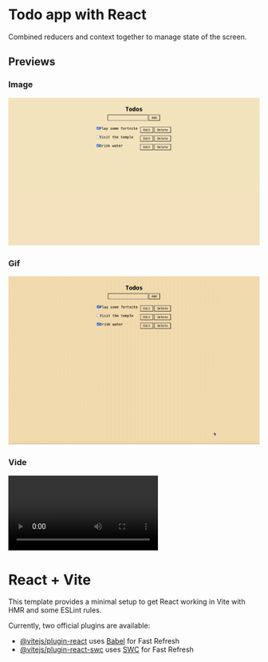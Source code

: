 # Todo app with React
Combined reducers and context together to manage state of the screen.

## Previews

### Image
![Todo app image preview](Previews/react_todo.png)

### Gif
<img src="Previews/react_todo.gif">

### Vide
![Todo app video preview](Previews/react_todo.mov)

# React + Vite

This template provides a minimal setup to get React working in Vite with HMR and some ESLint rules.

Currently, two official plugins are available:

- [@vitejs/plugin-react](https://github.com/vitejs/vite-plugin-react/blob/main/packages/plugin-react/README.md) uses [Babel](https://babeljs.io/) for Fast Refresh
- [@vitejs/plugin-react-swc](https://github.com/vitejs/vite-plugin-react-swc) uses [SWC](https://swc.rs/) for Fast Refresh
